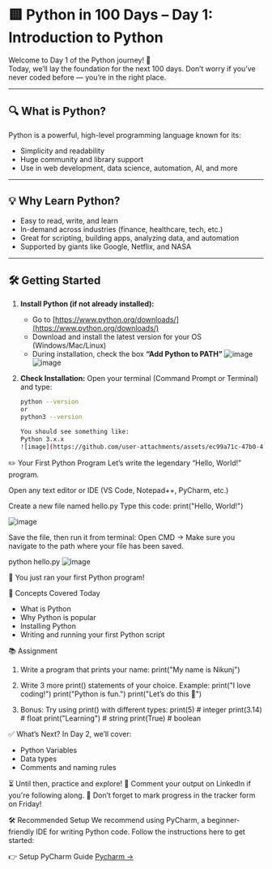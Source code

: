 # 🟨 Python in 100 Days – Day 1: Introduction to Python

Welcome to Day 1 of the Python journey! 🎉  
Today, we’ll lay the foundation for the next 100 days. Don’t worry if you’ve never coded before — you’re in the right place.

---

## 🔍 What is Python?

Python is a powerful, high-level programming language known for its:
- Simplicity and readability
- Huge community and library support
- Use in web development, data science, automation, AI, and more

---

## 💡 Why Learn Python?

- Easy to read, write, and learn
- In-demand across industries (finance, healthcare, tech, etc.)
- Great for scripting, building apps, analyzing data, and automation
- Supported by giants like Google, Netflix, and NASA

---

## 🛠️ Getting Started

1. **Install Python (if not already installed):**
   - Go to [https://www.python.org/downloads/](https://www.python.org/downloads/)
   - Download and install the latest version for your OS (Windows/Mac/Linux)
   - During installation, check the box **“Add Python to PATH”**
     ![image](https://github.com/user-attachments/assets/fcadb9db-3a65-4f0a-967e-a35a38bf66ea)
     ![image](https://github.com/user-attachments/assets/e230c621-49ff-4f34-ac84-2f3ca0235e00)



2. **Check Installation:**
   Open your terminal (Command Prompt or Terminal) and type:
   ```bash
   python --version
   or
   python3 --version

   You should see something like:
   Python 3.x.x
   ![image](https://github.com/user-attachments/assets/ec99a71c-47b0-4612-98b8-83d97c64aea5)

✏️ Your First Python Program
Let’s write the legendary “Hello, World!” program.

Open any text editor or IDE (VS Code, Notepad++, PyCharm, etc.)

Create a new file named hello.py
Type this code:
print("Hello, World!")

![image](https://github.com/user-attachments/assets/015f30b7-7d7a-4029-9cee-66ad0685b6f0)

Save the file, then run it from terminal:
Open CMD -> Make sure you navigate to the path where your file has been saved. 

python hello.py
![image](https://github.com/user-attachments/assets/efebe415-28f0-422a-816a-7b6e2f8b4bee)

🎉 You just ran your first Python program!

🧠 Concepts Covered Today
- What is Python
- Why Python is popular
- Installing Python
- Writing and running your first Python script

📚 Assignment

1. Write a program that prints your name:
print("My name is Nikunj")

2. Write 3 more print() statements of your choice. Example:
print("I love coding!")
print("Python is fun.")
print("Let’s do this 💪")

3. Bonus: Try using print() with different types:
print(5)                # integer
print(3.14)             # float
print("Learning")       # string
print(True)             # boolean

✅ What’s Next?
In Day 2, we’ll cover:

- Python Variables
- Data types
- Comments and naming rules

⏳ Until then, practice and explore!
💬 Comment your output on LinkedIn if you're following along.
📌 Don’t forget to mark progress in the tracker form on Friday!

🛠️ Recommended Setup
We recommend using PyCharm, a beginner-friendly IDE for writing Python code. Follow the instructions here to get started:

👉 Setup PyCharm Guide
[Pycharm →](Day01/pycharm.md)


   
